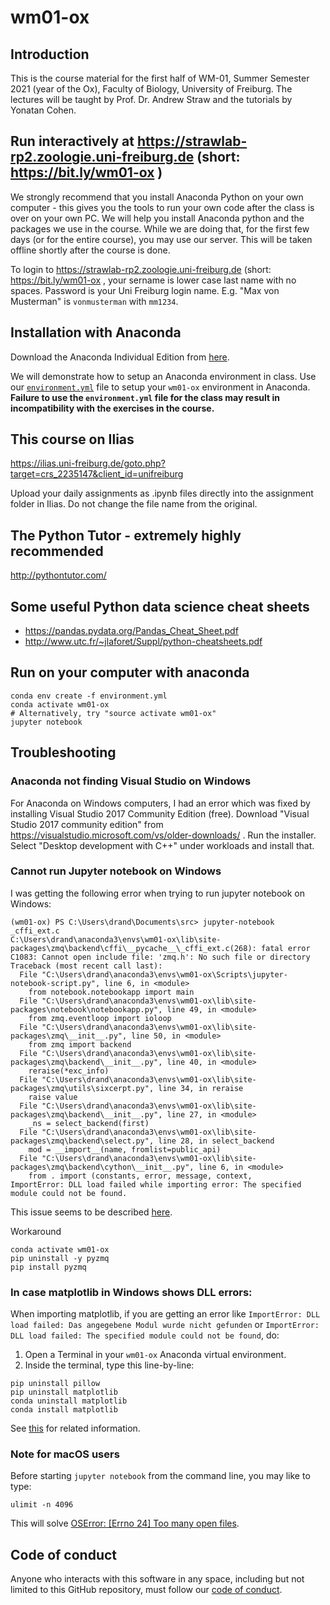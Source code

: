 # wm01-ox

## Introduction

This is the course material for the first half of WM-01, Summer Semester 2021
(year of the Ox), Faculty of Biology, University of Freiburg. The lectures will
be taught by Prof. Dr. Andrew Straw and the tutorials by Yonatan Cohen.

## Run interactively at https://strawlab-rp2.zoologie.uni-freiburg.de (short: https://bit.ly/wm01-ox )

We strongly recommend that you install Anaconda Python on your own computer -
this gives you the tools to run your own code after the class is over on your
own PC. We will help you install Anaconda python and the packages we use in the
course. While we are doing that, for the first few days (or for the entire
course), you may use our server. This will be taken offline shortly after the
course is done.

To login to https://strawlab-rp2.zoologie.uni-freiburg.de (short:
https://bit.ly/wm01-ox , your sername is lower case last name with no spaces.
Password is your Uni Freiburg login name. E.g. "Max von Musterman" is
`vonmusterman` with `mm1234`.

## Installation with Anaconda

Download the Anaconda Individual Edition from
[here](https://www.anaconda.com/products/individual).

We will demonstrate how to setup an Anaconda environment in class. Use our
[`environment.yml`](https://raw.githubusercontent.com/strawlab/wm01-ox/main/environment.yml)
file to setup your `wm01-ox` environment in Anaconda. **Failure to use the
`environment.yml` file for the class may result in incompatibility with the
exercises in the course.**

## This course on Ilias

https://ilias.uni-freiburg.de/goto.php?target=crs_2235147&client_id=unifreiburg

Upload your daily assignments as .ipynb files directly into the assignment
folder in Ilias. Do not change the file name from the original.

## The Python Tutor - extremely highly recommended

http://pythontutor.com/

## Some useful Python data science cheat sheets

- https://pandas.pydata.org/Pandas_Cheat_Sheet.pdf
- http://www.utc.fr/~jlaforet/Suppl/python-cheatsheets.pdf

## Run on your computer with anaconda

```
conda env create -f environment.yml
conda activate wm01-ox
# Alternatively, try "source activate wm01-ox"
jupyter notebook
```

## Troubleshooting

### Anaconda not finding Visual Studio on Windows

For Anaconda on Windows computers, I had an error which was fixed by installing Visual Studio 2017 Community Edition (free).
Download "Visual Studio 2017 community edition" from https://visualstudio.microsoft.com/vs/older-downloads/ . Run the installer.
Select "Desktop development with C++" under workloads and install that.

### Cannot run Jupyter notebook on Windows

I was getting the following error when trying to run jupyter notebook on Windows:

```
(wm01-ox) PS C:\Users\drand\Documents\src> jupyter-notebook
_cffi_ext.c
C:\Users\drand\anaconda3\envs\wm01-ox\lib\site-packages\zmq\backend\cffi\__pycache__\_cffi_ext.c(268): fatal error C1083: Cannot open include file: 'zmq.h': No such file or directory
Traceback (most recent call last):
  File "C:\Users\drand\anaconda3\envs\wm01-ox\Scripts\jupyter-notebook-script.py", line 6, in <module>
    from notebook.notebookapp import main
  File "C:\Users\drand\anaconda3\envs\wm01-ox\lib\site-packages\notebook\notebookapp.py", line 49, in <module>
    from zmq.eventloop import ioloop
  File "C:\Users\drand\anaconda3\envs\wm01-ox\lib\site-packages\zmq\__init__.py", line 50, in <module>
    from zmq import backend
  File "C:\Users\drand\anaconda3\envs\wm01-ox\lib\site-packages\zmq\backend\__init__.py", line 40, in <module>
    reraise(*exc_info)
  File "C:\Users\drand\anaconda3\envs\wm01-ox\lib\site-packages\zmq\utils\sixcerpt.py", line 34, in reraise
    raise value
  File "C:\Users\drand\anaconda3\envs\wm01-ox\lib\site-packages\zmq\backend\__init__.py", line 27, in <module>
    _ns = select_backend(first)
  File "C:\Users\drand\anaconda3\envs\wm01-ox\lib\site-packages\zmq\backend\select.py", line 28, in select_backend
    mod = __import__(name, fromlist=public_api)
  File "C:\Users\drand\anaconda3\envs\wm01-ox\lib\site-packages\zmq\backend\cython\__init__.py", line 6, in <module>
    from . import (constants, error, message, context,
ImportError: DLL load failed while importing error: The specified module could not be found.
```

This issue seems to be described [here](https://github.com/zeromq/pyzmq/issues/852).

Workaround

```
conda activate wm01-ox
pip uninstall -y pyzmq
pip install pyzmq
```

### In case matplotlib in Windows shows DLL errors:

When importing matplotlib, if you are getting an error like
`ImportError: DLL load failed: Das angegebene Modul wurde nicht gefunden` or
`ImportError: DLL load failed: The specified module could not be found`, do:

1) Open a Terminal in your `wm01-ox` Anaconda virtual environment.
2) Inside the terminal, type this line-by-line:

```
pip uninstall pillow
pip uninstall matplotlib
conda uninstall matplotlib
conda install matplotlib
```

See [this](https://github.com/matplotlib/matplotlib/issues/14691#issuecomment-508552825)
for related information.

### Note for macOS users

Before starting `jupyter notebook` from the command line, you may like to type:

    ulimit -n 4096

This will solve [OSError: [Errno 24] Too many open files](https://github.com/jupyterlab/jupyterlab/issues/6727).

## Code of conduct

Anyone who interacts with this software in any space, including but not limited
to this GitHub repository, must follow our [code of
conduct](code_of_conduct.md).
